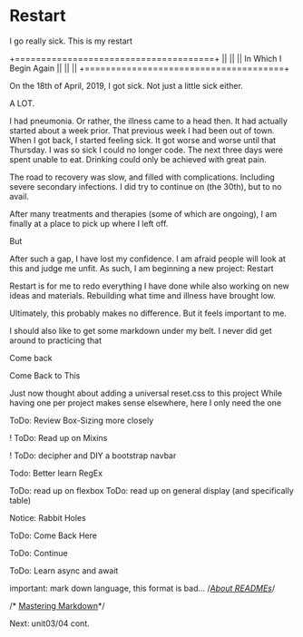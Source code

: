 # Restart
I  go really sick. This is my restart

+======================================+
||                                    ||
||       In Which I Begin Again       ||
||                                    ||
+======================================+

On the 18th of April, 2019, I got sick. Not just a little sick either.

A LOT.

I had pneumonia. Or rather, the illness came to a head then. It had actually started about a week prior. That previous week I had been out of town. When I got back, I started feeling sick. It got worse and worse until that Thursday. I was so sick I could no longer code. The next three days were spent unable to eat. Drinking could only be achieved with great pain.

The road to recovery was slow, and filled with complications. Including severe secondary infections. I did try to continue on (the 30th), but to no avail.

After many treatments and therapies (some of which are ongoing), I am finally at a place to pick up where I left off.

But

After such a gap, I have lost my confidence. I am afraid people will look at this and judge me unfit. As such, I am beginning a new project: Restart

Restart is for me to redo everything I have done while also working on new ideas and materials. Rebuilding what time and illness have brought low.

Ultimately, this probably makes no difference. But it feels important to me.

<!-- From Disposable Profile 12th 9 2019
    I am finding this restart to be a good refresher.
     I think I either forgot, or never learned the href=#.
      And is helping me with notation. Both in the code
       and in the commits (notation is lacking here,
        at least for a "first" project. That will have to be ammended)
-->

I should also like to get some markdown under my belt. I never did get around to practicing that

<!-- From Basic CSS Page 2 13th 9 2019
    Not much relearning was gained in this project
-->

<!-- From Disposable Profile 13th 9 2019
    altered a strong tag to a span with inline style
    good reminder about inline style and elements
-->

Come back
<!-- From Fun with Divs 16th 9 2019
    working with siblings in css should be a common exercise
    space > ~ + , (add names)
-->

Come Back to This
<!-- Relative Paths 18th 9 2019
    added some notes for CSS switching that I want to get back to
-->

Just now thought about adding a universal reset.css to this project
While having one per project makes sense elsewhere, here I only need the one

ToDo: Review Box-Sizing more closely
<!-- From Boxes 18th 9 2019
    Got distracted and did the "only commit once" error
    Must try to make multiple commits as practice for larger projects
    The idea is to track changes
     not to just save the current project
-->

<!-- Week One of Restart
    After one week, I feel much better. My goal is to in crease commits to 20 daily. This will likely mean two small projects a day.
    I am excited to be coding again. It feels good.
-->

<!-- From Positions 19th 9 2019
    Got a late start, may not make 20 commits "today"
    Will not overage here once finished for the "day"
    No overage! but only managed one project today.
    Need to remember to start a little bit earlier.
-->

! ToDo: Read up on Mixins
<!-- From Pseudo and Columns Bootstrap 20th 9 2019
    This has the makings of some useful CSS tricks.
    I would like to combine the display:none with an animation later
-->

! ToDo: decipher and DIY a bootstrap navbar
<!-- from Navbar and Media Queries 23rd 9 2019
    I should very much like to design my own navbar from the ground up
    Ditto to "pop-ups", whose name I have forgotten. (24/9/19: modal)
    It's good to read through the bootstrap css as linked in the source. I find that more valuable than the actual documentation.

    Media Queries are straight forward, if not easy to fully implement across multiple devices.
    It would be a good idea to develop a standard media query testing strategy
-->

Todo: Better learn RegEx
<!-- from JS Intro 24th 9 2019
    I'm okay with JS, but rusty with some of the basics. I'm looking forward to doing the JS30 challenge soon.
-->

ToDo: read up on flexbox
ToDo: read up on general display (and specifically table)
<!-- Reading up on clearfix
    .group:after {
        content: "";
        display: table;
        clear: both;
    }
    ::after sticks this stuff at the end of the element, okay.
    content: ""; add a nothing, kinda like a cleaning :p
    clear: both; stops the floating, but of the next element, so watch that placing.
    display: table; not really up on this, it is it's own rabbit hole.
     but there is a lot of good stuff here
     ah! the display: table is a height hack! prevents the element from collapsing.
    
    A good way to go seems to be to put floats in a parent and give the parent the clearfix. (specifically .clearfix:after)
    .group is considered the more popular name now (.group:after)

    flexbox is next on the study list
    display is worth a reading as well (w3s should be fine)
     the Kicking Ass with Display bookmark is awesome
-->

Notice: Rabbit Holes
<!-- from JS ACL 25th 9 2019
    I could do with going back here, if only to touch up a couple spots
    I'd like to add some verification, but i know i'll be doing that soon enough.
    Some JSX and some RegEx are in order, as well as new (const name = new type(arguments)).
-->

<!-- 26 9 2019: Conditions and Functions
    was a bit sloppy tonight
    in part because i didnt take the time to do these the way i'd like to do them
    but that is no excuse
    not a great effort today
-->

<!-- 27 9 2019: Objects and DOM
    i did not finish the project like i wanted to, will come back to this
    a bit disappointed with myself tonight, again?
    i need to start earlier, i think that is the main difference from the past two days
    but I hit may goals... so it's still good. i just have higher expectations of myself
-->

<!-- 30 9 2019: Objects and DOM, day 2
    Not on my list for today, but I still feel a little bad that I couldn't pull from forms from memory :p
    looking forward to stopping alert/prompt and doing DOM manipulation
    All in all, a fine day. just not above and beyond
-->

<!-- 1 10 2019: DOM Library
    this was a pretty good run, save that nonsense on the first part...
    I feel much more confident here. hopefull, when i get to jQuery, i'll be able to skip it and use vanilla
    (or rather vanilla THEN jQuery)
      still getting used to 'git commit -am' lol
-->

<!-- 2 10 2019: Fun Stuff - RPGy
    built a small game frame. it does next to nothing right now.
    most of whats in here will likely be taken out too
    ...
    but it works and was fun to do! i think i needed to do something fun
-->

<!-- 3 10 2019: An SPA
    I well overestimated this lesson; the hardest part was the css
    
    ::RPGy
    practice with shape drawing in canvas...
    not exactly what I had intended to do, but good all the same
    the pathing feels similar to SVG, with some difference of course
-->

<!-- 4 10 2019: DOMing
    the hard parts were getting the value off the button w/o jQuery
    and I could use more css practice
    nothing too notable
-->
ToDo: Come Back Here
<!-- 8 10 2019: Calculator
    This is a good exercise to come back to. There is a lot that CAN be done to make a better calculator.
    I would like to make this into an app, it's an easy concept. Plus a good way to navigate app creation (Swift, ReactNative, etc.)
-->
<!-- 8 10 2019: Data and Scope
    digging through the data was a fine exercise, a bit more interesting for being vanilla sans dom.js
    maybe i should refactor something like this to make it nice? reduce those long noodles and re-usable functions...
    well, I refactored it...
    it was good exercise i guess?
-->
<!-- 9 10 2019: Canvas Bumpy
    a sprite walks around a small canvas!
    next to add a scrolling map beneath, and if time permits, obstacles!
-->

<!-- 10 10 2019: Timers and Calls
    seems the server for this exercise is down
    otherwise uneventful
    got to try fetch() ! seems okay, but 403, so dunno
-->

ToDo: Continue
<!-- 11 10 2019: Canvas Bumpy
    found a different project. the difference between the 2 are significant. 3 if you count Small Game. Now the test will be to integrate all of them

    next: combine with RPGY text spaces
    then: events!
-->

ToDo: Learn async and await
<!-- 14 10 2019: APIing
    I want to get better with async and await functions

    this lesson requires more refactoring

    got the api calls working as hoped, using only fetch()

    the DOM portion of this lesson is not yet finished
    while not huge, I would like to review the data-attr portion
-->

<!-- 15 10 2019: Review data-attr
    Review of data-* attributes. nice! get them with a selector.dataset.* 
    eg:
     <div id="tester" data-tester="1234">
    document.querySelector("#tester").dataset.tester // "1234"
    or CSS
    [data-tester="1234"] { //some style }

-->
important: mark down language, this format is bad...
/*[About READMEs](https://help.github.com/articles/about-readmes/)*/

/* [Mastering Markdown](https://guides.github.com/features/mastering-markdown/)*/

Next: unit03/04 cont.


